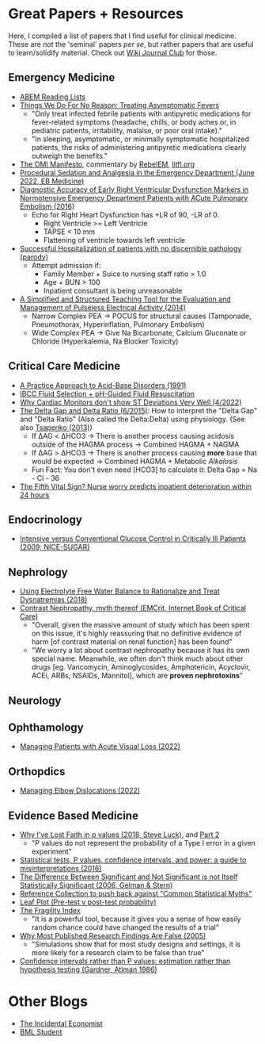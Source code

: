 # Great Papers + Resources

Here, I compiled a list of papers that I find useful for clinical medicine. These are not the 'seminal' papers *per se*, but rather papers that are useful to learn/solidify material. Check out [Wiki Journal Club](https://www.wikijournalclub.org/wiki/Main_Page) for those. 

## Emergency Medicine
- [ABEM Reading Lists](https://www.abem.org/public/stay-certified/lifelong-learning-and-self-assessment-(lls)/reading-lists/archived-llsa-reading-lists)
- [Things We Do For No Reason: Treating Asymptomatic Fevers](/pdfs/papers/Things%20we%20do%20for%20no%20reason%20Treatment%20of%20infection-related%20fever%20in%20hospitalized%20patients.pdf)
	- "Only treat infected febrile patients with antipyretic medications for fever-related symptoms (headache, chills, or body aches or, in pediatric patients, irritability, malaise, or poor oral intake)."
	- "In sleeping, asymptomatic, or minimally symptomatic hospitalized patients, the risks of administering antipyretic medications clearly outweigh the benefits."
- [The OMI Manifesto](/pdfs/papers/The%20OMI%20Manifesto%20PDF%203.29.18.pdf), commentary by [RebelEM](https://rebelem.com/omi-nomi-time-for-a-paradigm-shift/), [litfl.org](https://litfl.com/omi-replacing-the-stemi-misnomer/)
- [Procedural Sedation and Analgesia in the Emergency Department (June 2022, EB Medicine)](/pdfs/papers/Procedural%20Sedation%20and%20Analgesia%20in%20the%20Emergency%20Department.pdf)
- [Diagnostic Accuracy of Early Right Ventricular Dysfunction Markers in Normotensive Emergency Department Patients with ACute Pulmonary Embolism (2016)](/pdfs/papers/Diagnostic%20Accuracy%20of%20Right%20Ventricular%20Dysfunction%20Markers%20in%20Normotensive%20Emergency%20Department%20patients%20with%20acute%20PE.pdf)
	- Echo for Right Heart Dysfunction has +LR of 90, -LR of 0. 
		- Right Ventricle >= Left Ventricle
		- TAPSE < 10 mm
		- Flattening of ventricle towards left ventricle
- [Successful Hospitalization of patients with no discernible pathology (parody)](pdfs/papers/Successful%20Hospitalization%20of%20Patients%20with%20No%20Discernible%20Pathology.pdf)
	- Attempt admission if:
		- Family Member + Suice to nursing staff ratio > 1.0
		- Age + BUN > 100
		- Inpatient consultant is being unreasonable
- [A Simplified and Structured Teaching Tool for the Evaluation and Management of Pulseless Electrical Activity (2014)](pdfs/papers/A%20Simplified%20and%20Structured%20Teaching%20for%20PEA.pdf)
	- Narrow Complex PEA → POCUS for structural causes (Tamponade, Pneumothorax, Hyperinflation, Pulmonary Embolism)
	- Wide Complex PEA → Give Na Bicarbonate, Calcium Gluconate or Chloride (Hyperkalemia, Na Blocker Toxicity)

## Critical Care Medicine

- [A Practice Approach to Acid-Base Disorders (1991)](/pdfs/papers/A%20Practical%20Approach%20to%20Acid-Base%20Disorders.pdf)
- [IBCC Fluid Selection + pH-Guided Fluid Resuscitation](https://emcrit.org/ibcc/fluid/)
- [Why Cardiac Monitors don't show ST Deviations Very Well (4/2022)](https://hqmeded-ecg.blogspot.com/2022/04/what-do-you-think-when-you-see-st.html?m=1)
- [The Delta Gap and Delta Ratio (6/2015)](https://derangedphysiology.com/main/cicm-primary-exam/required-reading/acid-base-physiology/Chapter%20705/delta-gap-and-delta-ratio): How to interpret the "Delta Gap" and "Delta Ratio" (Also called the Delta:Delta) using physiology. (See also [Tsapenko (2013)](https://www.ncbi.nlm.nih.gov/pmc/articles/PMC3562975/))
	- If ΔAG < ΔHCO3 → There is another process causing acidosis outside of the HAGMA process → Combined HAGMA + NAGMA
	- If ΔAG > ΔHCO3 → There is another process causing **more** base that would be expected → Combined HAGMA + Metabolic *Alkalosis*
	- Fun Fact: You don't even need [HCO3] to calculate it: Delta Gap = Na - Cl - 36
- [The Fifth Vital Sign? Nurse worry predicts inpatient deterioration within 24 hours](/pdfs/papers/The%20Fifth%20Vital%20Sign%20Nurse%20Worry%20Predicts%20Deterioration.pdf)

## Endocrinology

- [Intensive versus Conventional Glucose Control in Critically Ill Patients (2009; NICE-SUGAR)](/pdfs/papers/Intensive%20versus%20Conventional%20Glucose%20Control%20in%20Critically%20Ill%20Patients.pdf)

## Nephrology

- [Using Electrolyte Free Water Balance to Rationalize and Treat Dysnatremias (2018)](/pdfs/papers/Using%20Electrolyte%20Free%20Water%20Balance%20to%20Rationalize%20and%20Treat%20Dysnatremias.pdf)
- [Contrast Nephropathy, myth thereof (EMCrit, Internet Book of Critical Care)](https://emcrit.org/ibcc/contrast/)
	- "Overall, given the massive amount of study which has been spent on this issue, it's highly reassuring that no definitive evidence of harm [of contrast material on renal function] has been found"
	- "We worry a lot about contrast nephropathy because it has its own special name.  Meanwhile, we often don't think much about other drugs [eg. Vancomycin, Aminoglycosides, Amphotericin, Acyclovir, ACEi, ARBs, NSAIDs, Mannitol], which are **proven nephrotoxins**"

## Neurology

## Ophthamology

- [Managing Patients with Acute Visual Loss (2022)](/pdfs/papers/Managing%20Patients%20with%20Acute%20Visual%20Loss.pdf)

## Orthopdics

- [Managing Elbow Dislocations (2022)](/pdfs/papers/Managing%20Elbow%20Dislocations.pdf)

## Evidence Based Medicine

- [Why I've Lost Faith in p values (2018, Steve Luck)](https://lucklab.ucdavis.edu/blog/2018/4/19/why-i-lost-faith-in-p-values), and [Part 2](https://lucklab.ucdavis.edu/blog/2018/4/28/why-ive-lost-faith-in-p-values-part-2)
	- "P values do not represent the probability of a Type I error in a given experiment"
- [Statistical tests, P values, confidence intervals, and power: a guide to misinterpretations (2016)](/pdfs/papers/Statistical%20tests,%20P%20values,%20confidence%20intervals,%20and%20power.pdf)
- [The Difference Between Significant and Not Significant is not Itself Statistically Significant (2006, Gelman & Stern)](/pdfs/The%20Difference%20Between%20Significant%20and%20Not%20Significant%20is%20not%20Itself%20Statistically%20Significant.pdf)
- [Reference Collection to push back against "Common Statistical Myths"](https://discourse.datamethods.org/t/reference-collection-to-push-back-against-common-statistical-myths/1787/1)
- [Leaf Plot (Pre-test v post-test probability)](https://lmsaxhaug.shinyapps.io/Leaf_App/)
- [The Fragility Index](https://first10em.com/ebm/fragility-index/)
	- "It is a powerful tool, because it gives you a sense of how easily random chance could have changed the results of a trial"
- [Why Most Published Research Findings Are False (2005)](/pdfs/Why%20Most%20Published%20Research%20Findings%20Are%20False.pdf)
	- "Simulations show that for most study designs and settings, it is more likely for a research claim to be false than true"
- [Confidence intervals rather than P values: estimation rather than hypothesis testing (Gardner, Atlman 1986)](pdfs/papers/Confidence%20intervals%20rather%20than%20P%20values.pdf)

# Other Blogs

- [The Incidental Economist](https://theincidentaleconomist.com/wordpress/)
- [BML Student](https://www.bmj.com/student)
